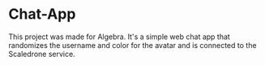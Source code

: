 # Chat-App
 This project was made for Algebra.
 It's a simple web chat app that randomizes the username and color for the avatar and is connected to the Scaledrone service.
